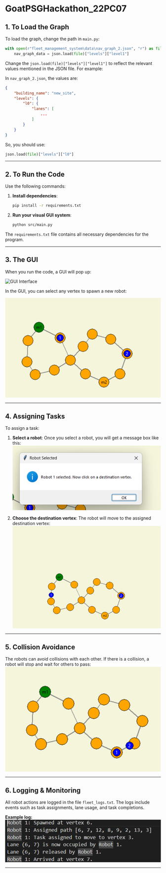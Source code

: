 # GoatPSGHackathon_22PC07

## 1. To Load the Graph
To load the graph, change the path in `main.py`:

```python
with open(r"fleet_management_system\data\nav_graph_2.json", "r") as file:
    nav_graph_data = json.load(file)["levels"]["level1"]
```

Change the `json.load(file)["levels"]["level1"]` to reflect the relevant values mentioned in the JSON file. For example:

In `nav_graph_2.json`, the values are:
```json
{
    "building_name": "new_site",
    "levels": {
        "l0": {
            "lanes": [
                ...
            ]
        }
    }
}
```

So, you should use:
```python
json.load(file)["levels"]["l0"]
```

---

## 2. To Run the Code
Use the following commands:

1. **Install dependencies**:
   ```bash
   pip install -r requirements.txt
   ```
2. **Run your visual GUI system**:
   ```bash
   python src/main.py
   ```

The `requirements.txt` file contains all necessary dependencies for the program.

---

## 3. The GUI
When you run the code, a GUI will pop up:

![GUI Interface](https://github.com/Marsh-bp/photos/blob/main/image-1.png)

In the GUI, you can select any vertex to spawn a new robot:

![Spawn Robot Interface](image-2.png)

---

## 4. Assigning Tasks
To assign a task:

1. **Select a robot**:
   Once you select a robot, you will get a message box like this:
   ![Select Robot](image-3.png)

2. **Choose the destination vertex**:
   The robot will move to the assigned destination vertex:
   ![Assign Destination](image-4.png)

---

## 5. Collision Avoidance
The robots can avoid collisions with each other. If there is a collision, a robot will stop and wait for others to pass:
![Collision Avoidance Example](image-5.png)

---

## 6. Logging & Monitoring
All robot actions are logged in the file `fleet_logs.txt`. The logs include events such as task assignments, lane usage, and task completions.

**Example log:**
![Log Example](image-6.png)

---
